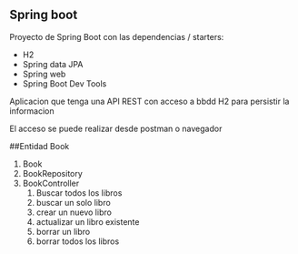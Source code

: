 ## Spring boot

Proyecto de Spring Boot con las dependencias / starters:

* H2
* Spring data JPA
* Spring web
* Spring Boot Dev Tools

Aplicacion que tenga una API REST con acceso a bbdd H2 para persistir la informacion

El acceso se puede realizar desde postman o navegador

##Entidad Book

1. Book
2. BookRepository
3. BookController
    1. Buscar todos los libros
    2. buscar un solo libro
    3. crear un nuevo libro
    4. actualizar un libro existente
    5. borrar un libro
    6. borrar todos los libros